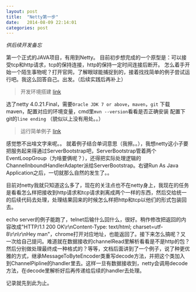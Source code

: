 ```yaml
---
layout: post
title:  "Netty第一步"
date:   2014-08-09 22:14:01
categories: post
---
```


*供后续开发备忘*

第一个正式的JAVA项目，有用到Netty。
目前初步想完成的一个原型是：可以接受tcp和http请求，tcp的保持连接，http的保持一定时间连接后断开。
怎么着手开始一个陌生事物呢？打开官网，了解眼球能捕捉到的，接着找找简单的例子尝试运行吧。我这么回答自己。出发。（后续实践后再补上）

> 开发环境搭建 [link](http://netty.io/wiki/setting-up-development-environment.html)

选了netty 4.0.21.Final，需要`Oracle JDK 7 or above`，`maven`，`git`
下载maven，配置对应的环境变量，cmd里`mvn --version`看看是否正确安装
配置下git的`line ending`
（貌似以上没有用处。。）

> 运行简单例子 [link](http://netty.io/wiki/user-guide-for-4.x.html)

感觉憋不出啥文字来呢。。
就着例子结合单词意思（我擦。。），我想netty这小子要把服务起来得通过ServerBootstrap吧，ServerBootstrap管着两个EventLoopGroup（为啥要俩呢？），还得把实际处理逻辑的ChannelInboundHandlerAdapter派给ServerBootstrap。右键Run As Java Application之后，一切就那么自然的发生了。。

目前对netty我就只知道这么多了，现在的关注点也不在netty身上，我现在的任务是看看怎么样把接收到http请求和tcp请求剥离成两个一样的东西，然后交给统一的后续代码去处理，处理结果回来的时候怎么样把http和tcp以他们的形式包装回去。

echo server的例子能跑了，telnet后输什么回什么，很好。稍作修改把返回的内容改成"HTTP/1.1 200 OK\r\nContent-Type: text/html; charset=utf-8\r\n\r\nHey man"，chrome打开对应地址，也能返回了。接下来怎么搞呢？又一次给自己提问。难道就在数据接收的channelRead里解析看看是不是http的包？然后分别做处理最终成一种格式的？等等，文档后面讲到了一个例子，说了种更优雅的方式，继承MessageToByteEncoder类重写decode方法，并把这个类加入到ChannelPipline的handler里去。这样一旦有数据接收到，netty会调用decode方法，在decode里解析好后再传递给后续的handler去处理。

记录就先到此为止。